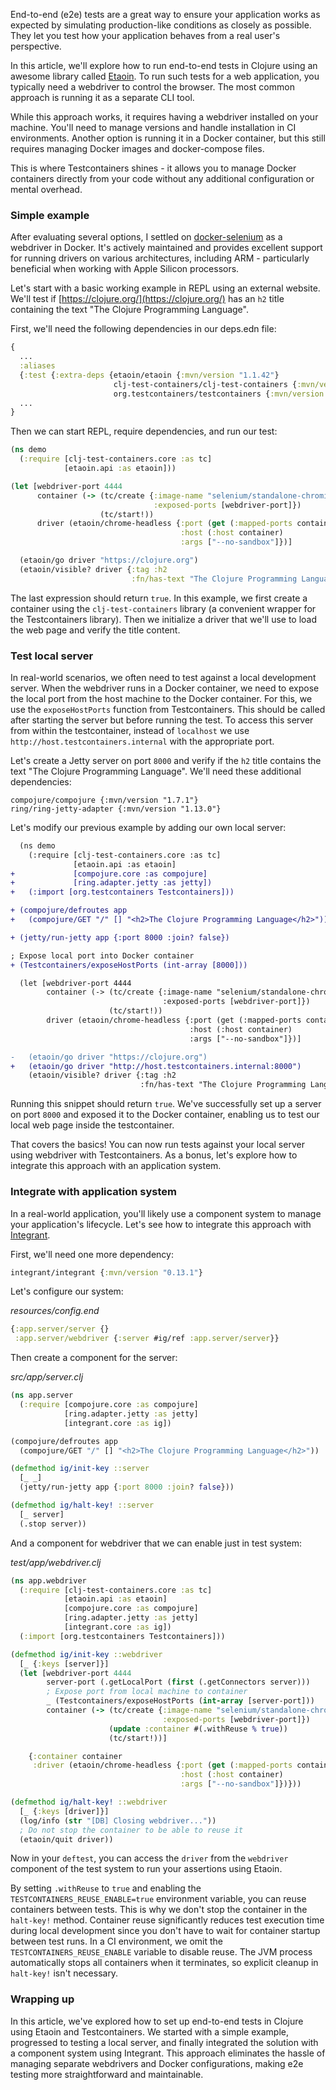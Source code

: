End-to-end (e2e) tests are a great way to ensure your application works as expected by simulating production-like conditions as closely as possible. They let you test how your application behaves from a real user's perspective.

In this article, we'll explore how to run end-to-end tests in Clojure using an awesome library called [Etaoin](https://github.com/clj-commons/etaoin). To run such tests for a web application, you typically need a webdriver to control the browser. The most common approach is running it as a separate CLI tool.

While this approach works, it requires having a webdriver installed on your machine. You'll need to manage versions and handle installation in CI environments. Another option is running it in a Docker container, but this still requires managing Docker images and docker-compose files.

This is where Testcontainers shines - it allows you to manage Docker containers directly from your code without any additional configuration or mental overhead.

### Simple example

After evaluating several options, I settled on [docker-selenium](https://github.com/SeleniumHQ/docker-selenium) as a webdriver in Docker. It's actively maintained and provides excellent support for running drivers on various architectures, including ARM - particularly beneficial when working with Apple Silicon processors.

Let's start with a basic working example in REPL using an external website. We'll test if [https://clojure.org/](https://clojure.org/) has an `h2` title containing the text "The Clojure Programming Language".

First, we'll need the following dependencies in our deps.edn file:

```clojure
{
  ...
  :aliases 
  {:test {:extra-deps {etaoin/etaoin {:mvn/version "1.1.42"}
                       clj-test-containers/clj-test-containers {:mvn/version "0.7.4"}
                       org.testcontainers/testcontainers {:mvn/version "1.20.4"}}}}
  ...
}
```

Then we can start REPL, require dependencies, and run our test:

```clojure
(ns demo
  (:require [clj-test-containers.core :as tc]
            [etaoin.api :as etaoin]))

(let [webdriver-port 4444
      container (-> (tc/create {:image-name "selenium/standalone-chromium:131.0"
                                :exposed-ports [webdriver-port]})
                    (tc/start!))
      driver (etaoin/chrome-headless {:port (get (:mapped-ports container) webdriver-port)
                                      :host (:host container)
                                      :args ["--no-sandbox"]})]

  (etaoin/go driver "https://clojure.org")
  (etaoin/visible? driver {:tag :h2
                           :fn/has-text "The Clojure Programming Language"}))  
```

The last expression should return `true`. In this example, we first create a container using the `clj-test-containers` library (a convenient wrapper for the Testcontainers library). Then we initialize a driver that we'll use to load the web page and verify the title content.

### Test local server

In real-world scenarios, we often need to test against a local development server. When the webdriver runs in a Docker container, we need to expose the local port from the host machine to the Docker container. For this, we use the `exposeHostPorts` function from Testcontainers. This should be called after starting the server but before running the test. To access this server from within the testcontainer, instead of `localhost` we use `http://host.testcontainers.internal` with the appropriate port.

Let's create a Jetty server on port `8000` and verify if the `h2` title contains the text "The Clojure Programming Language". We'll need these additional dependencies:

```
compojure/compojure {:mvn/version "1.7.1"}
ring/ring-jetty-adapter {:mvn/version "1.13.0"}
```

Let's modify our previous example by adding our own local server:

```diff
  (ns demo
    (:require [clj-test-containers.core :as tc]
              [etaoin.api :as etaoin]
+             [compojure.core :as compojure]
+             [ring.adapter.jetty :as jetty])
+   (:import [org.testcontainers Testcontainers]))

+ (compojure/defroutes app
+   (compojure/GET "/" [] "<h2>The Clojure Programming Language</h2>"))

+ (jetty/run-jetty app {:port 8000 :join? false})

; Expose local port into Docker container 
+ (Testcontainers/exposeHostPorts (int-array [8000]))

  (let [webdriver-port 4444
        container (-> (tc/create {:image-name "selenium/standalone-chromium:131.0"
                                  :exposed-ports [webdriver-port]})
                      (tc/start!))
        driver (etaoin/chrome-headless {:port (get (:mapped-ports container) webdriver-port)
                                        :host (:host container)
                                        :args ["--no-sandbox"]})]

-   (etaoin/go driver "https://clojure.org")  
+   (etaoin/go driver "http://host.testcontainers.internal:8000")
    (etaoin/visible? driver {:tag :h2
                             :fn/has-text "The Clojure Programming Language"}))
```

Running this snippet should return `true`. We've successfully set up a server on port `8000` and exposed it to the Docker container, enabling us to test our local web page inside the testcontainer.

That covers the basics! You can now run tests against your local server using webdriver with Testcontainers. As a bonus, let's explore how to integrate this approach with an application system.

### Integrate with application system

In a real-world application, you'll likely use a component system to manage your application's lifecycle. Let's see how to integrate this approach with [Integrant](https://github.com/weavejester/integrant).

First, we'll need one more dependency:

```clojure
integrant/integrant {:mvn/version "0.13.1"}
```

Let's configure our system:

*resources/config.end*
```clojure
{:app.server/server {}
 :app.server/webdriver {:server #ig/ref :app.server/server}}
```

Then create a component for the server:

*src/app/server.clj*
```clojure
(ns app.server
  (:require [compojure.core :as compojure]
            [ring.adapter.jetty :as jetty]
            [integrant.core :as ig])

(compojure/defroutes app
  (compojure/GET "/" [] "<h2>The Clojure Programming Language</h2>"))

(defmethod ig/init-key ::server
  [_ _]
  (jetty/run-jetty app {:port 8000 :join? false}))

(defmethod ig/halt-key! ::server
  [_ server]
  (.stop server))
```

And a component for webdriver that we can enable just in test system:

*test/app/webdriver.clj*
```clojure
(ns app.webdriver
  (:require [clj-test-containers.core :as tc]
            [etaoin.api :as etaoin]
            [compojure.core :as compojure]
            [ring.adapter.jetty :as jetty]
            [integrant.core :as ig])
  (:import [org.testcontainers Testcontainers]))

(defmethod ig/init-key ::webdriver
  [_ {:keys [server]}]
  (let [webdriver-port 4444
        server-port (.getLocalPort (first (.getConnectors server)))
        ; Expose port from local machine to container
        _ (Testcontainers/exposeHostPorts (int-array [server-port]))
        container (-> (tc/create {:image-name "selenium/standalone-chromium:131.0"
                                  :exposed-ports [webdriver-port]})
                      (update :container #(.withReuse % true))
                      (tc/start!))]

    {:container container
     :driver (etaoin/chrome-headless {:port (get (:mapped-ports container) webdriver-port)
                                      :host (:host container)
                                      :args ["--no-sandbox"]})}))

(defmethod ig/halt-key! ::webdriver
  [_ {:keys [driver]}]
  (log/info (str "[DB] Closing webdriver..."))
  ; Do not stop the container to be able to reuse it
  (etaoin/quit driver))
```

Now in your `deftest`, you can access the `driver` from the `webdriver` component of the test system to run your assertions using Etaoin.

By setting `.withReuse` to `true` and enabling the `TESTCONTAINERS_REUSE_ENABLE=true` environment variable, you can reuse containers between tests.
This is why we don't stop the container in the `halt-key!` method. Container reuse significantly reduces test execution time during local development since you don't have to wait for container startup between test runs.
In a CI environment, we omit the `TESTCONTAINERS_REUSE_ENABLE` variable to disable reuse. The JVM process automatically stops all containers when it terminates, so explicit cleanup in `halt-key!` isn't necessary.

### Wrapping up

In this article, we've explored how to set up end-to-end tests in Clojure using Etaoin and Testcontainers. We started with a simple example, progressed to testing a local server, and finally integrated the solution with a component system using Integrant. This approach eliminates the hassle of managing separate webdrivers and Docker configurations, making e2e testing more straightforward and maintainable.
